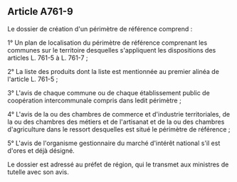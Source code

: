 Article A761-9
----
Le dossier de création d'un périmètre de référence comprend :

1° Un plan de localisation du périmètre de référence comprenant les communes sur
le territoire desquelles s'appliquent les dispositions des articles L. 761-5 à
L. 761-7 ;

2° La liste des produits dont la liste est mentionnée au premier alinéa de
l'article L. 761-5 ;

3° L'avis de chaque commune ou de chaque établissement public de coopération
intercommunale compris dans ledit périmètre ;

4° L'avis de la ou des chambres de commerce et d'industrie territoriales, de la
ou des chambres des métiers et de l'artisanat et de la ou des chambres
d'agriculture dans le ressort desquelles est situé le périmètre de référence ;

5° L'avis de l'organisme gestionnaire du marché d'intérêt national s'il est
d'ores et déjà désigné.

Le dossier est adressé au préfet de région, qui le transmet aux ministres de
tutelle avec son avis.
